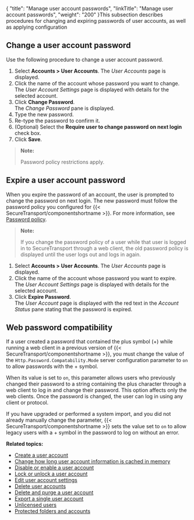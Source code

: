 {
    "title": "Manage user account passwords",
    "linkTitle": "Manage user account passwords",
    "weight": "200"
}This subsection describes procedures for changing and expiring passwords of user accounts, as well as applying configuration

## Change a user account password

Use the following procedure to change a user account password.

1.  Select **Accounts > User Accounts**. The *User Accounts* page is displayed.
2.  Click the name of the account whose password you want to change.  
    The *User Account Settings* page is displayed with details for the selected account.
3.  Click **Change Password**.  
    The *Change Password* pane is displayed.
4.  Type the new password.
5.  Re-type the password to confirm it.
6.  (Optional) Select the **Require user to change password on next login** check box.
7.  Click **Save**.

> **Note:**
>
> Password policy restrictions apply.

## Expire a user account password

When you expire the password of an account, the user is prompted to change the password on next login. The new password must follow the password policy you configured for {{< SecureTransport/componentshortname  >}}. For more information, see [Password policy](../../../c_st_setup/c_st_miscellaneousconfiguration/t_st_passwordpolicy#SetupMenu_1217491348_1024545).

> **Note:**
>
> If you change the password policy of a user while that user is logged in to SecureTransport through a web client, the old password policy is displayed until the user logs out and logs in again.

1.  Select **Accounts > User Accounts**. The *User Accounts* page is displayed.
2.  Click the name of the account whose password you want to expire.  
    The *User Account Settings* page is displayed with details for the selected account.
3.  Click **Expire Password**.  
    The *User Account* page is displayed with the red text in the *Account Status* pane stating that the password is expired.

## Web password compatibility

If a user created a password that contained the plus symbol (+) while running a web client in a previous version of {{< SecureTransport/componentshortname  >}}, you must change the value of the `Http.Password.Compatability.Mode` server configuration parameter to `on` to allow passwords with the + symbol.

When its value is set to `on`, this parameter allows users who previously changed their password to a string containing the plus character through a web client to log in and change their password. This option affects only the web clients. Once the password is changed, the user can log in using any client or protocol.

If you have upgraded or performed a system import, and you did not already manually change the parameter, {{< SecureTransport/componentshortname  >}} sets the value set to `on` to allow legacy users with a + symbol in the password to log on without an error.

**Related topics:**

-   [Create a user account](../t_st_create_user_account)
-   [Change how long user account information is cached in memory](../t_st_change_how_long_user_account_information_is_cached)
-   [Disable or enable a user account](../t_st_disable_enable_user_account)
-   [Lock or unlock a user account](../t_st_lock_unlock_user_account)
-   [Edit user account settings](../t_st_edit_user_account_settings)
-   [Delete user accounts](../t_st_delete_user_accounts)
-   [Delete and purge a user account](../t_st_delete_purge_user_account)
-   [Export a single user account](../t_st_export_single_user_account)
-   [Unlicensed users](../t_st_unlicensed_users)
-   [Protected folders and accounts](../c_st_protected_folders_accounts)
